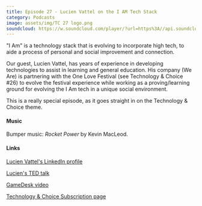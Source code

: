 ```yaml
---
title: Episode 27 - Lucien Vattel on the I AM Tech Stack
category: Podcasts
image: assets/img/TC 27 logo.png
soundcloud: https://w.soundcloud.com/player/?url=https%3A//api.soundcloud.com/tracks/391765998
---
```

"I Am" is a technology stack that is evolving to incorporate high tech, to aide a process of personal and social improvement and connection.

Our guest, Lucien Vattel, has years of experience in developing technologies to assist in learning and general education. His company (We Are) is partnering with the One Love Festival (see Technology & Choice #26) to evolve the festival experience while working as a proving/learning ground for evolving the I Am tech in a unique social environment. 

This is a really special episode, as it goes straight in on the Technology & Choice theme.


#### Music

Bumper music: *Rocket Power* by Kevin MacLeod.

#### Links

[Lucien Vattel's LinkedIn profile](https://www.linkedin.com/in/lucien-vattel-71851834/)

[Lucien's TED talk](https://www.youtube.com/watch?v=CCp_9304j3Q)

[GameDesk video](https://www.youtube.com/watch?v=CnSiqhXS8Hg&list=PLWAT2j-Myn3XE-6vcghue6AOrDPKkiHwR&index=1)

[Technology & Choice Subscription page](https://technologyandchoice.com/subscribe/)
